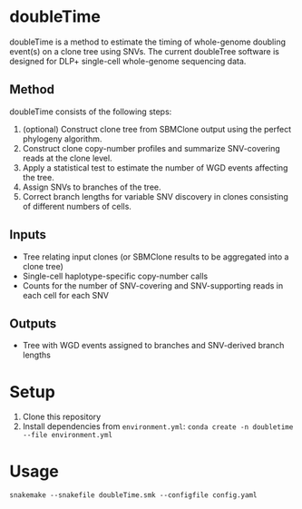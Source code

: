 # doubleTime
doubleTime is a method to estimate the timing of whole-genome doubling event(s) on a clone tree using SNVs. The current doubleTree software is designed for DLP+ single-cell whole-genome sequencing data.

## Method

doubleTime consists of the following steps:

1. (optional) Construct clone tree from SBMClone output using the perfect phylogeny algorithm.
2. Construct clone copy-number profiles and summarize SNV-covering reads at the clone level.
3. Apply a statistical test to estimate the number of WGD events affecting the tree.
4. Assign SNVs to branches of the tree.
5. Correct branch lengths for variable SNV discovery in clones consisting of different numbers of cells.

## Inputs
* Tree relating input clones (or SBMClone results to be aggregated into a clone tree)
* Single-cell haplotype-specific copy-number calls
* Counts for the number of SNV-covering and SNV-supporting reads in each cell for each SNV

## Outputs
* Tree with WGD events assigned to branches and SNV-derived branch lengths

# Setup

1. Clone this repository
2. Install dependencies from `environment.yml`: `conda create -n doubletime --file environment.yml`

# Usage

```
snakemake --snakefile doubleTime.smk --configfile config.yaml
```
